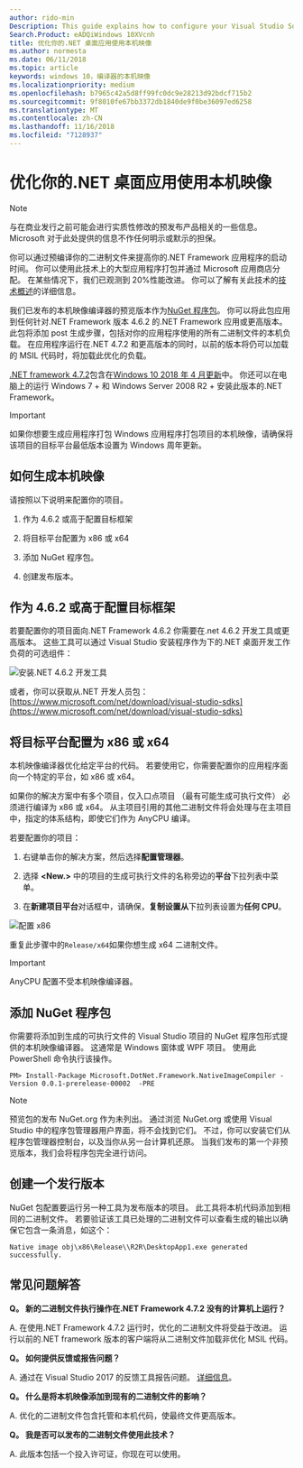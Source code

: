 ```yaml
---
author: rido-min
Description: This guide explains how to configure your Visual Studio Solution to optimize the application binaries with native images.
Search.Product: eADQiWindows 10XVcnh
title: 优化你的.NET 桌面应用使用本机映像
ms.author: normesta
ms.date: 06/11/2018
ms.topic: article
keywords: windows 10，编译器的本机映像
ms.localizationpriority: medium
ms.openlocfilehash: b7965c42a5d8ff99fc0dc9e28213d92bdcf715b2
ms.sourcegitcommit: 9f8010fe67bb3372db1840de9f0be36097ed6258
ms.translationtype: MT
ms.contentlocale: zh-CN
ms.lasthandoff: 11/16/2018
ms.locfileid: "7128937"
---
```

# <a name="optimize-your-net-desktop-apps-with-native-images"></a>优化你的.NET 桌面应用使用本机映像

> [!NOTE]
> 与在商业发行之前可能会进行实质性修改的预发布产品相关的一些信息。 Microsoft 对于此处提供的信息不作任何明示或默示的担保。

你可以通过预编译你的二进制文件来提高你的.NET Framework 应用程序的启动时间。 你可以使用此技术上的大型应用程序打包并通过 Microsoft 应用商店分配。 在某些情况下，我们已观测到 20%性能改进。 你可以了解有关此技术的[技术概述](https://github.com/dotnet/coreclr/blob/master/Documentation/botr/readytorun-overview.md)的详细信息。

我们已发布的本机映像编译器的预览版本作为[NuGet 程序包](https://www.nuget.org/packages/Microsoft.DotNet.Framework.NativeImageCompiler)。 你可以将此包应用到任何针对.NET Framework 版本 4.6.2 的.NET Framework 应用或更高版本。 此包将添加 post 生成步骤，包括对你的应用程序使用的所有二进制文件的本机负载。 在应用程序运行在.NET 4.7.2 和更高版本的同时，以前的版本将仍可以加载的 MSIL 代码时，将加载此优化的负载。

[.NET framework 4.7.2](https://blogs.msdn.microsoft.com/dotnet/2018/04/30/announcing-the-net-framework-4-7-2/)包含在[Windows 10 2018 年 4 月更新](https://blogs.windows.com/windowsexperience/2018/04/30/how-to-get-the-windows-10-april-2018-update/)中。 你还可以在电脑上的运行 Windows 7 + 和 Windows Server 2008 R2 + 安装此版本的.NET Framework。

> [!IMPORTANT]
> 如果你想要生成应用程序打包 Windows 应用程序打包项目的本机映像，请确保将该项目的目标平台最低版本设置为 Windows 周年更新。

## <a name="how-to-produce-native-images"></a>如何生成本机映像

请按照以下说明来配置你的项目。

1. 作为 4.6.2 或高于配置目标框架

2. 将目标平台配置为 x86 或 x64 

3. 添加 NuGet 程序包。

4. 创建发布版本。

## <a name="configure-the-target-framework-as-462-or-above"></a>作为 4.6.2 或高于配置目标框架

若要配置你的项目面向.NET Framework 4.6.2 你需要在.net 4.6.2 开发工具或更高版本。 这些工具可以通过 Visual Studio 安装程序作为下的.NET 桌面开发工作负荷的可选组件：

![安装.NET 4.6.2 开发工具](images/desktop-to-uwp/install-4.6.2-devpack.png)

或者，你可以获取从.NET 开发人员包：[https://www.microsoft.com/net/download/visual-studio-sdks](https://www.microsoft.com/net/download/visual-studio-sdks)

## <a name="configure-the-target-platform-as-x86-or-x64"></a>将目标平台配置为 x86 或 x64

本机映像编译器优化给定平台的代码。 若要使用它，你需要配置你的应用程序面向一个特定的平台，如 x86 或 x64。

如果你的解决方案中有多个项目，仅入口点项目 （最有可能生成可执行文件） 必须进行编译为 x86 或 x64。 从主项目引用的其他二进制文件将会处理与在主项目中，指定的体系结构，即使它们作为 AnyCPU 编译。

若要配置你的项目：

1. 右键单击你的解决方案，然后选择**配置管理器**。

2. 选择 **<New.>** 中的项目的生成可执行文件的名称旁边的**平台**下拉列表中菜单。

3. 在**新建项目平台**对话框中，请确保，**复制设置从**下拉列表设置为**任何 CPU**。

![配置 x86](images/desktop-to-uwp/configure-x86.png)

重复此步骤中的`Release/x64`如果你想生成 x64 二进制文件。

>[!IMPORTANT]
> AnyCPU 配置不受本机映像编译器。

## <a name="add-the-nuget-packages"></a>添加 NuGet 程序包

你需要将添加到生成的可执行文件的 Visual Studio 项目的 NuGet 程序包形式提供的本机映像编译器。 这通常是 Windows 窗体或 WPF 项目。 使用此 PowerShell 命令执行该操作。

```PS
PM> Install-Package Microsoft.DotNet.Framework.NativeImageCompiler -Version 0.0.1-prerelease-00002  -PRE
```

> [!NOTE]
> 预览包的发布 NuGet.org 作为未列出。 通过浏览 NuGet.org 或使用 Visual Studio 中的程序包管理器用户界面，将不会找到它们。 不过，你可以安装它们从程序包管理器控制台，以及当你从另一台计算机还原。 当我们发布的第一个非预览版本，我们会将程序包完全进行访问。

## <a name="create-a-release-build"></a>创建一个发行版本

NuGet 包配置要运行另一种工具为发布版本的项目。 此工具将本机代码添加到相同的二进制文件。
若要验证该工具已处理的二进制文件可以查看生成的输出以确保它包含一条消息，如这个：

```
Native image obj\x86\Release\\R2R\DesktopApp1.exe generated successfully.
```

## <a name="faq"></a>常见问题解答

**Q。 新的二进制文件执行操作在.NET Framework 4.7.2 没有的计算机上运行？**

A. 在使用.NET Framework 4.7.2 运行时，优化的二进制文件将受益于改进。 运行以前的.NET framework 版本的客户端将从二进制文件加载非优化 MSIL 代码。

**Q。 如何提供反馈或报告问题？**

A. 通过在 Visual Studio 2017 的反馈工具报告问题。 [详细信息](https://docs.microsoft.com/visualstudio/ide/how-to-report-a-problem-with-visual-studio-2017)。

**Q。 什么是将本机映像添加到现有的二进制文件的影响？**

A. 优化的二进制文件包含托管和本机代码，使最终文件更高版本。

**Q。 我是否可以发布的二进制文件使用此技术？**

A. 此版本包括一个投入许可证，你现在可以使用。
